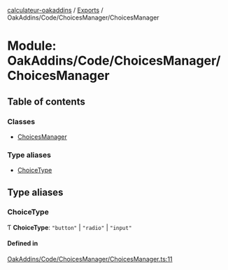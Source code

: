 [calculateur-oakaddins](../README.md) / [Exports](../modules.md) / OakAddins/Code/ChoicesManager/ChoicesManager

# Module: OakAddins/Code/ChoicesManager/ChoicesManager

## Table of contents

### Classes

- [ChoicesManager](../classes/oakaddins_code_choicesmanager_choicesmanager.choicesmanager.md)

### Type aliases

- [ChoiceType](oakaddins_code_choicesmanager_choicesmanager.md#choicetype)

## Type aliases

### ChoiceType

Ƭ **ChoiceType**: ``"button"`` \| ``"radio"`` \| ``"input"``

#### Defined in

[OakAddins/Code/ChoicesManager/ChoicesManager.ts:11](https://github.com/P0ulpy/Configurateur-OakAddins/blob/af13efb/src/OakAddins/Code/ChoicesManager/ChoicesManager.ts#L11)
